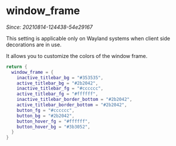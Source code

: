 # window_frame

*Since: 20210814-124438-54e29167*

This setting is applicable only on Wayland systems when client side decorations are in use.

It allows you to customize the colors of the window frame.

```lua
return {
  window_frame = {
    inactive_titlebar_bg = "#353535",
    active_titlebar_bg = "#2b2042",
    inactive_titlebar_fg = "#cccccc",
    active_titlebar_fg = "#ffffff",
    inactive_titlebar_border_bottom = "#2b2042",
    active_titlebar_border_bottom = "#2b2042",
    button_fg = "#cccccc",
    button_bg = "#2b2042",
    button_hover_fg = "#ffffff",
    button_hover_bg = "#3b3052",
  }
}
```
